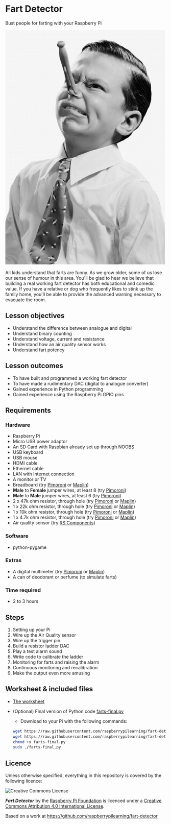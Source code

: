 # Fart Detector

Bust people for farting with your Raspberry Pi

![](images/cover.png)

All kids understand that farts are funny. As we grow older, some of us lose our sense of humour in this area. You'll be glad to hear we believe that building a real working fart detector has both educational and comedic value. If you have a relative or dog who frequently likes to stink up the family home, you'll be able to provide the advanced warning necessary to evacuate the room.

## Lesson objectives

- Understand the difference between analogue and digital
- Understand binary counting
- Understand voltage, current and resistance
- Understand how an air quality sensor works
- Understand fart potency

## Lesson outcomes

- To have built and programmed a working fart detector
- To have made a rudimentary DAC (digital to analogue converter) 
- Gained experience in Python programming
- Gained experience using the Raspberry Pi GPIO pins

## Requirements

### Hardware

- Raspberry Pi
- Micro USB power adaptor
- An SD Card with Raspbian already set up through NOOBS
- USB keyboard
- USB mouse
- HDMI cable
- Ethernet cable
- LAN with Internet connection
- A monitor or TV
- Breadboard (try [Pimoroni](http://shop.pimoroni.com/products/solderless-breadboard-400-point) or [Maplin](http://www.maplin.co.uk/p/ad-102-breadboard-ag10l))
- **Male** to **Female** jumper wires, at least 8 (try [Pimoroni](http://shop.pimoroni.com/products/jumper-jerky))
- **Male** to **Male** jumper wires, at least 6 (try [Pimoroni](http://shop.pimoroni.com/products/jumper-jerky))
-	2 x 47k ohm resistor, through hole (try [Pimoroni](http://shop.pimoroni.com/products/resistors) or [Maplin](http://www.maplin.co.uk/c/components/resistors))
-	1 x 22k ohm resistor, through hole (try [Pimoroni](http://shop.pimoroni.com/products/resistors) or [Maplin](http://www.maplin.co.uk/c/components/resistors))
- 1 x 10k ohm resistor, through hole (try [Pimoroni](http://shop.pimoroni.com/products/resistors) or [Maplin](http://www.maplin.co.uk/c/components/resistors))
- 1 x 4.7k ohm resistor, through hole (try [Pimoroni](http://shop.pimoroni.com/products/resistors) or [Maplin](http://www.maplin.co.uk/c/components/resistors))
-	Air quality sensor (try [RS Components](http://uk.rs-online.com/web/p/gas-detection/5389960))

### Software

- python-pygame

### Extras

- A digital multimeter (try [Pimoroni](http://shop.pimoroni.com/products/digital-multimeter) or [Maplin](http://www.maplin.co.uk/p/uni-trend-ut30b-digital-compact-multimeter-n15by))
- A can of deodorant or perfume (to simulate farts)

### Time required

- 2 to 3 hours

## Steps

1. Setting up your Pi
1. Wire up the Air Quality sensor
1. Wire up the trigger pin
1. Build a resistor ladder DAC
1. Play a test alarm sound
1. Write code to calibrate the ladder
1. Monitoring for farts and raising the alarm
1. Continuous monitoring and recalibration
1. Make the output even more amusing

## Worksheet & included files

- [The worksheet](WORKSHEET.md)
- (Optional) Final version of Python code [farts-final.py](farts-final.py)
    - Download to your Pi with the following commands:

    ```bash
    wget https://raw.githubusercontent.com/raspberrypilearning/fart-detector/master/sounds/evacuate.mp3 --no-check-certificate
    wget https://raw.githubusercontent.com/raspberrypilearning/fart-detector/master/farts-final.py --no-check-certificate
    chmod +x farts-final.py
    sudo ./farts-final.py
    ```
## Licence

Unless otherwise specified, everything in this repository is covered by the following licence:

![Creative Commons License](http://i.creativecommons.org/l/by-sa/4.0/88x31.png)

***Fart Detector*** by the [Raspberry Pi Foundation](http://raspberrypi.org) is licenced under a [Creative Commons Attribution 4.0 International License](http://creativecommons.org/licenses/by-sa/4.0/).

Based on a work at https://github.com/raspberrypilearning/fart-detector
